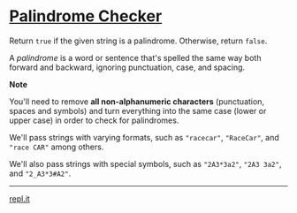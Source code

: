 # [Palindrome Checker](https://www.freecodecamp.org/learn/javascript-algorithms-and-data-structures/javascript-algorithms-and-data-structures-projects/palindrome-checker)

Return `true` if the given string is a palindrome. Otherwise, return `false`.

A *palindrome* is a word or sentence that's spelled the same way both forward and backward, ignoring punctuation, case, and spacing.

**Note**

You'll need to remove **all non-alphanumeric characters** (punctuation, spaces and symbols) and turn everything into the same case (lower or upper case) in order to check for palindromes.

We'll pass strings with varying formats, such as `"racecar"`, `"RaceCar"`, and `"race CAR"` among others.

We'll also pass strings with special symbols, such as `"2A3*3a2"`, `"2A3 3a2"`, and `"2_A3*3#A2"`.

***

[repl.it](https://repl.it/@NadiiaK/FCCPalindromeChecker#index.js "You can also check my solution on repl.it")
